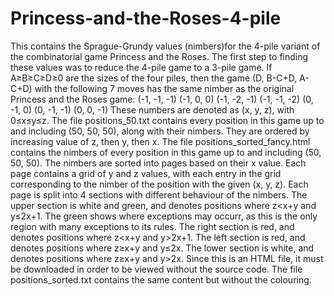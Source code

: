 # Princess-and-the-Roses-4-pile
This contains the Sprague-Grundy values (nimbers)for the 4-pile variant of the combinatorial game Princess and the Roses. 
  The first step to finding these values was to reduce the 4-pile game to a 3-pile game. If A≥B≥C≥D≥0 are the sizes of the four piles, 
  then the game (D, B-C+D, A-C+D) with the following 7 moves has the same nimber as the original Princess and the Roses game:
  (-1, -1, -1)
  (-1, 0, 0)
  (-1, -2, -1)
  (-1, -1, -2)
  (0, -1, 0)
  (0, -1, -1)
  (0, 0, -1)
  These numbers are denoted as (x, y, z), with 0≤x≤y≤z.
The file positions_50.txt contains every position in this game up to and including (50, 50, 50), along with their nimbers. 
  They are ordered by increasing value of z, then y, then x.
The file positions_sorted_fancy.html contains the nimbers of every position in this game up to and including (50, 50, 50). The nimbers are sorted into pages 
  based on their x value. Each page contains a grid of y and z values, with each entry in the grid corresponding to the nimber of the position with the given 
  (x, y, z). Each page is split into 4 sections with different behaviour of the nimbers. 
    The upper section is white and green, and denotes positions where z<x+y and y≤2x+1. The green shows where exceptions may occurr, as this is the only region with many exceptions to its rules.
    The right section is red, and denotes positions where z<x+y and y>2x+1.
    The left section is red, and denotes positions where z≥x+y and y≤2x.
    The lower section is white, and denotes positions where z≥x+y and y>2x.
    Since this is an HTML file, it must be downloaded in order to be viewed without the source code. The file positions_sorted.txt contains the same content but without the colouring.
